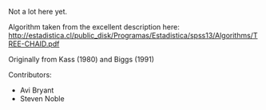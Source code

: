Not a lot here yet.

Algorithm taken from the excellent description here:
http://estadistica.cl/public_disk/Programas/Estadistica/spss13/Algorithms/TREE-CHAID.pdf

Originally from Kass (1980) and Biggs (1991)

Contributors:
* Avi Bryant
* Steven Noble

